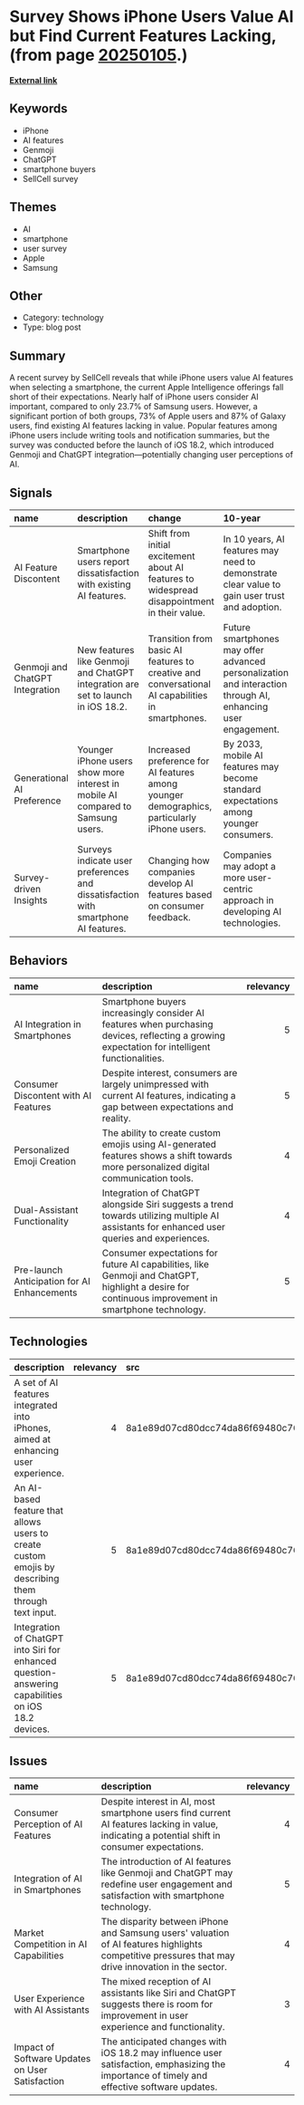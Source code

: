# __Survey Shows iPhone Users Value AI but Find Current Features Lacking__, (from page [20250105](https://kghosh.substack.com/p/20250105).)

__[External link](https://9to5mac.com/2024/12/16/most-iphone-owners-see-little-to-no-value-in-apple-intelligence-so-far/)__



## Keywords

* iPhone
* AI features
* Genmoji
* ChatGPT
* smartphone buyers
* SellCell survey

## Themes

* AI
* smartphone
* user survey
* Apple
* Samsung

## Other

* Category: technology
* Type: blog post

## Summary

A recent survey by SellCell reveals that while iPhone users value AI features when selecting a smartphone, the current Apple Intelligence offerings fall short of their expectations. Nearly half of iPhone users consider AI important, compared to only 23.7% of Samsung users. However, a significant portion of both groups, 73% of Apple users and 87% of Galaxy users, find existing AI features lacking in value. Popular features among iPhone users include writing tools and notification summaries, but the survey was conducted before the launch of iOS 18.2, which introduced Genmoji and ChatGPT integration—potentially changing user perceptions of AI.

## Signals

| name                            | description                                                                        | change                                                                                           | 10-year                                                                                                      | driving-force                                                                    |   relevancy |
|:--------------------------------|:-----------------------------------------------------------------------------------|:-------------------------------------------------------------------------------------------------|:-------------------------------------------------------------------------------------------------------------|:---------------------------------------------------------------------------------|------------:|
| AI Feature Discontent           | Smartphone users report dissatisfaction with existing AI features.                 | Shift from initial excitement about AI features to widespread disappointment in their value.     | In 10 years, AI features may need to demonstrate clear value to gain user trust and adoption.                | User expectations for AI to deliver tangible benefits in smartphone experiences. |           4 |
| Genmoji and ChatGPT Integration | New features like Genmoji and ChatGPT integration are set to launch in iOS 18.2.   | Transition from basic AI features to creative and conversational AI capabilities in smartphones. | Future smartphones may offer advanced personalization and interaction through AI, enhancing user engagement. | Technological advancements in AI and user demand for personalized experiences.   |           5 |
| Generational AI Preference      | Younger iPhone users show more interest in mobile AI compared to Samsung users.    | Increased preference for AI features among younger demographics, particularly iPhone users.      | By 2033, mobile AI features may become standard expectations among younger consumers.                        | Shifting consumer demographics that prioritize technology and AI in daily life.  |           3 |
| Survey-driven Insights          | Surveys indicate user preferences and dissatisfaction with smartphone AI features. | Changing how companies develop AI features based on consumer feedback.                           | Companies may adopt a more user-centric approach in developing AI technologies.                              | The growing importance of customer feedback in tech development processes.       |           4 |

## Behaviors

| name                                        | description                                                                                                                                         |   relevancy |
|:--------------------------------------------|:----------------------------------------------------------------------------------------------------------------------------------------------------|------------:|
| AI Integration in Smartphones               | Smartphone buyers increasingly consider AI features when purchasing devices, reflecting a growing expectation for intelligent functionalities.      |           5 |
| Consumer Discontent with AI Features        | Despite interest, consumers are largely unimpressed with current AI features, indicating a gap between expectations and reality.                    |           5 |
| Personalized Emoji Creation                 | The ability to create custom emojis using AI-generated features shows a shift towards more personalized digital communication tools.                |           4 |
| Dual-Assistant Functionality                | Integration of ChatGPT alongside Siri suggests a trend towards utilizing multiple AI assistants for enhanced user queries and experiences.          |           4 |
| Pre-launch Anticipation for AI Enhancements | Consumer expectations for future AI capabilities, like Genmoji and ChatGPT, highlight a desire for continuous improvement in smartphone technology. |           5 |

## Technologies

| description                                                                                          |   relevancy | src                              |
|:-----------------------------------------------------------------------------------------------------|------------:|:---------------------------------|
| A set of AI features integrated into iPhones, aimed at enhancing user experience.                    |           4 | 8a1e89d07cd80dcc74da86f69480c760 |
| An AI-based feature that allows users to create custom emojis by describing them through text input. |           5 | 8a1e89d07cd80dcc74da86f69480c760 |
| Integration of ChatGPT into Siri for enhanced question-answering capabilities on iOS 18.2 devices.   |           5 | 8a1e89d07cd80dcc74da86f69480c760 |

## Issues

| name                                            | description                                                                                                                                        |   relevancy |
|:------------------------------------------------|:---------------------------------------------------------------------------------------------------------------------------------------------------|------------:|
| Consumer Perception of AI Features              | Despite interest in AI, most smartphone users find current AI features lacking in value, indicating a potential shift in consumer expectations.    |           4 |
| Integration of AI in Smartphones                | The introduction of AI features like Genmoji and ChatGPT may redefine user engagement and satisfaction with smartphone technology.                 |           5 |
| Market Competition in AI Capabilities           | The disparity between iPhone and Samsung users' valuation of AI features highlights competitive pressures that may drive innovation in the sector. |           4 |
| User Experience with AI Assistants              | The mixed reception of AI assistants like Siri and ChatGPT suggests there is room for improvement in user experience and functionality.            |           3 |
| Impact of Software Updates on User Satisfaction | The anticipated changes with iOS 18.2 may influence user satisfaction, emphasizing the importance of timely and effective software updates.        |           4 |